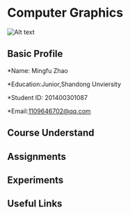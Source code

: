 # Computer Graphics
![Alt text](http://p1.bqimg.com/567571/e87f581f127b4415.png)


## Basic Profile
*Name: Mingfu Zhao
 
*Education:Junior,Shandong Unviersity
 
*Student ID: 201400301087
 
*Email:1109646702@qq.com
 
## Course Understand



## Assignments



## Experiments



## Useful Links
